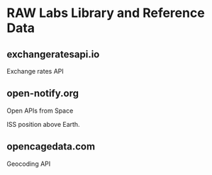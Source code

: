 # RAW Labs Library and Reference Data

## exchangeratesapi.io

Exchange rates API 

## open-notify.org

Open APIs from Space<p>
ISS position above Earth.

## opencagedata.com

Geocoding API<p>
